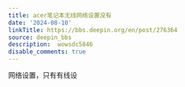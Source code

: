 ```yaml
---
title: acer笔记本无线网络设置没有
date: '2024-08-10'
linkTitle: https://bbs.deepin.org/en/post/276364
source: deepin_bbs
description:  wowsdc5846 
disable_comments: true
---
```

网络设置，只有有线设
